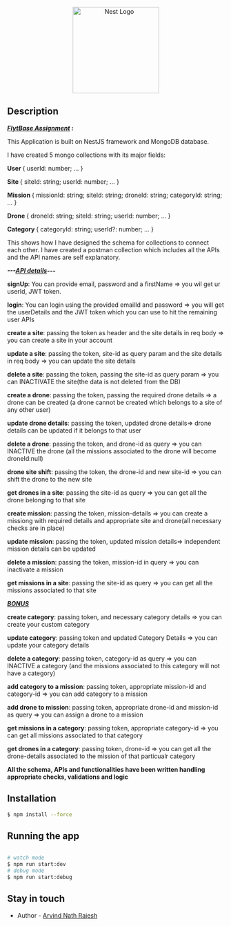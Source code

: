 <p align="center">
  <a href="http://nestjs.com/" target="blank"><img src="https://nestjs.com/img/logo-small.svg" width="200" alt="Nest Logo" /></a>
</p>

[circleci-image]: https://img.shields.io/circleci/build/github/nestjs/nest/master?token=abc123def456
[circleci-url]: https://circleci.com/gh/nestjs/nest

## Description

<b><em><u>FlytBase Assignment</u> :</b></em>

This Application is built on NestJS framework and MongoDB database.

I have created 5 mongo collections with its major fields:

<b>User </b>{
  userId: number;
...
}

<b>Site </b>{
  siteId: string;
  userId: number;
  ...
}

<b>Mission </b>{
  missionId: string;
  siteId: string;
  droneId: string;
  categoryId: string;
  ...
}

<b>Drone </b>{
  droneId: string;
  siteId: string;
  userId: number;
  ...
}

<b>Category </b>{
  categoryId: string;
  userId?: number;
  ...
}

This shows how I have designed the schema for collections to connect each other. 
I have created a postman collection which includes all the APIs and the API names are self explanatory. 

<b><em>---<u>API details</u>---</em></b>

<p> <b>signUp</b>: You can provide email, password and a firstName => you wil get ur userId, JWT token. </p>
<p> <b>login</b>: You can login using the provided emailId and password => you will get the userDetails and the JWT token which you can use to hit the remaining user APIs </p>
<p><b>create a site</b>: passing the token as header and the site details in req body => you can create a site in your account</p>
<p><b>update a site</b>: passing the token, site-id as query param and the site details in req body => you can update the site details</p>
<p><b>delete a site</b>: passing the token, passing the site-id as query param => you can INACTIVATE the site(the data is not deleted from the DB)</p>
<p><b>create a drone</b>: passing the token, passing the required drone details => a drone can be created (a drone cannot be created which belongs to a site of any other user)</p>
<p><b>update drone details</b>: passing the token, updated drone details=> drone details can be updated if it belongs to that user</p>
<p><b>delete a drone</b>: passing the token, and drone-id as query => you can INACTIVE the drone (all the missions associated to the drone will become droneId:null)</p>
<p><b>drone site shift</b>: passing the token, the drone-id and new site-id => you can shift the drone to the new site</p>
<p><b>get drones in a site</b>: passing the site-id as query => you can get all the drone belonging to that site</p>
<p><b>create mission</b>: passing the token, mission-details => you can create a missiong with required details and appropriate site and drone(all necessary checks are in place)</p>
<p><b>update mission</b>: passing the token, updated mission details=> independent mission details can be updated</p>
<p><b>delete a mission</b>: passing the token, mission-id in query => you can inactivate a mission</p>
<p><b>get missions in a site</b>: passing the site-id as query => you can get all the missions associated to that site</p>

<p><b><em><u>BONUS</u></b></em></p>
<p><b>create category</b>: passing token, and necessary category details => you can create your custom category</p>
<p><b>update category</b>: passing token and updated Category Details => you can update your category details</p>
<p><b>delete a category</b>: passing token, category-id as query => you can INACTIVE a category (and the missions associated to this category will not have a category)</p>
<p><b>add category to a mission</b>: passing token, appropriate mission-id and category-id => you can add category to a mission</p>
<p><b>add drone to mission</b>: passing token, appropriate drone-id and mission-id as query => you can assign a drone to a mission</p>
<p><b>get missions in a category</b>: passing token, appropriate category-id => you can get all missions associated to that category</p>
<p><b>get drones in a category</b>: passing token, drone-id => you can get all the drone-details associated to the mission of that particualr category</p>


<p><p><b>All the schema, APIs and functionalities have been written handling appropriate checks, validations and logic</b></p></p>

## Installation

```bash
$ npm install --force
```
## Running the app

```bash

# watch mode
$ npm run start:dev
# debug mode
$ npm run start:debug
```

## Stay in touch
- Author - [Arvind Nath Rajesh](https://arvindnathr@gmail.com)
